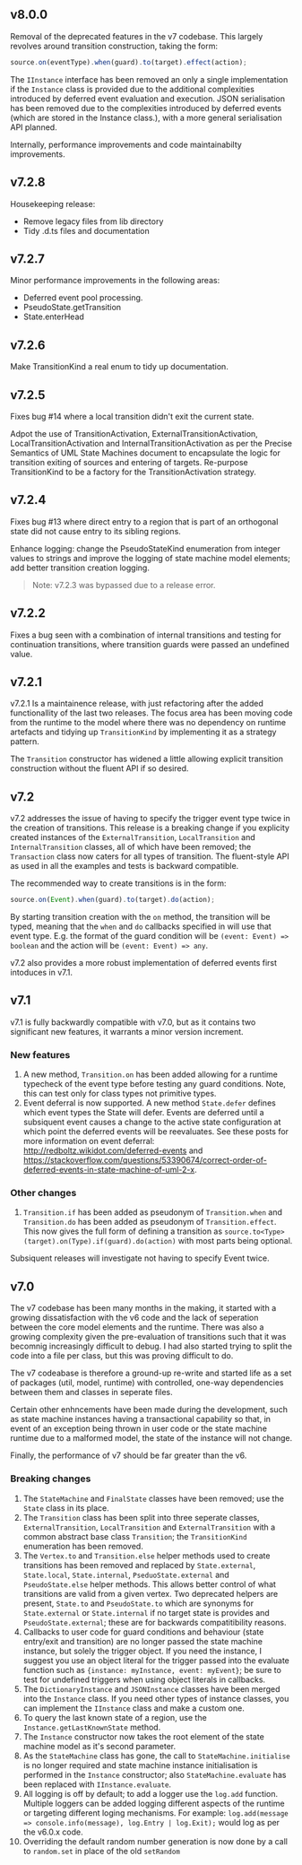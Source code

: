 ## v8.0.0
Removal of the deprecated features in the v7 codebase.
This largely revolves around transition construction, taking the form:

```typescript
source.on(eventType).when(guard).to(target).effect(action);
```

The <code>IInstance</code> interface has been removed an only a single implementation if the <code>Instance</code> class is provided due to the additional complexities introduced by deferred event evaluation and execution. JSON serialisation has been removed due to the complexities introduced by deferred events (which are stored in the Instance class.), with a more general serialisation API planned.

Internally, performance improvements and code maintainabilty improvements.

## v7.2.8
Housekeeping release:
- Remove legacy files from lib directory
- Tidy .d.ts files and documentation

## v7.2.7
Minor performance improvements in the following areas:
- Deferred event pool processing.
- PseudoState.getTransition
- State.enterHead

## v7.2.6
Make TransitionKind a real enum to tidy up documentation. 

## v7.2.5
Fixes bug #14 where a local transition didn't exit the current state.

Adpot the use of TransitionActivation, ExternalTransitionActivation, LocalTransitionActivation and InternalTransitionActivation as per the Precise Semantics of UML State Machines document to encapsulate the logic for transition exiting of sources and entering of targets. Re-purpose TransitionKind to be a factory for the TransitionActivation strategy. 

## v7.2.4
Fixes bug #13 where direct entry to a region that is part of an orthogonal state did not cause entry to its sibling regions.

Enhance logging: change the PseudoStateKind enumeration from integer values to strings and improve the logging of state machine model elements; add better transition creation logging.

> Note: v7.2.3 was bypassed due to a release error.

## v7.2.2
Fixes a bug seen with a combination of internal transitions and testing for continuation transitions, where transition guards were passed an undefined value.

## v7.2.1
v7.2.1 Is a maintainence release, with just refactoring after the added functionallity of the last two releases. The focus area has been moving code from the runtime to the model where there was no dependency on runtime artefacts and tidying up ```TransitionKind``` by implementing it as a strategy pattern.

The ```Transition``` constructor has widened a little allowing explicit transition construction without the fluent API if so desired.

## v7.2
v7.2 addresses the issue of having to specify the trigger event type twice in the creation of transitions. This release is a breaking change if you explicity created instances of the ```ExternalTransition```, ```LocalTransition``` and ```InternalTransition``` classes, all of which have been removed; the ```Transaction``` class now caters for all types of transition. The fluent-style API as used in all the examples and tests is backward compatible.

The recommended way to create transitions is in the form:
```typescript
source.on(Event).when(guard).to(target).do(action);
```
By starting transition creation with the ```on``` method, the transition will be typed, meaning that the ```when``` and ```do``` callbacks specified in will use that event type. E.g. the format of the guard condition will be ```(event: Event) => boolean``` and the action will be ```(event: Event) => any```.

v7.2 also provides a more robust implementation of deferred events first intoduces in v7.1.
## v7.1
v7.1 is fully backwardly compatible with v7.0, but as it contains two significant new features, it warrants a minor version increment.
### New features
1. A new method, ```Transition.on``` has been added allowing for a runtime typecheck of the event type before testing any guard conditions. Note, this can test only for class types not primitive types.
2. Event deferral is now supported. A new method ```State.defer``` defines which event types the State will defer. Events are deferred until a subsiquent event causes a change to the active state configuration at which point the deferred events will be reevaluates. See these posts for more information on event deferral: http://redboltz.wikidot.com/deferred-events and https://stackoverflow.com/questions/53390674/correct-order-of-deferred-events-in-state-machine-of-uml-2-x.
### Other changes
1. ```Transition.if``` has been added as pseudonym of ```Transition.when``` and ```Transition.do``` has been added as pseudonym of ```Transition.effect```. This now gives the full form of defining a transition as ```source.to<Type>(target).on(Type).if(guard).do(action)``` with most parts being optional.

Subsiquent releases will investigate not having to specify Event twice.

## v7.0
The v7 codebase has been many months in the making, it started with a growing dissatisfaction with the v6 code and the lack of seperation between the core model elements and the runtime. There was also a growing complexity given the pre-evaluation of transitions such that it was becomnig increasingly difficult to debug. I had also started trying to split the code into a file per class, but this was proving difficult to do.

The v7 codeabase is therefore a ground-up re-write and started life as a set of packages (util, model, runtime) with controlled, one-way dependencies between them and classes in seperate files.

Certain other enhncements have been made during the development, such as state machine instances having a transactional capability so that, in event of an exception being thrown in user code or the state machine runtime due to a malformed model, the state of the instance will not change.

Finally, the performance of v7 should be far greater than the v6.

### Breaking changes
1. The ```StateMachine``` and ```FinalState``` classes have been removed; use the ```State``` class in its place.
2. The ```Transition``` class has been split into three seperate classes, ```ExternalTransition```, ```LocalTransition``` and ```ExternalTransition``` with a common abstract base class ```Transition```; the ```TransitionKind``` enumeration has been removed.
3. The ```Vertex.to``` and ```Transition.else``` helper methods used to create transitions has been removed and replaced by ```State.external```, ```State.local```, ```State.internal```, ```PseduoState.external``` and ```PseudoState.else``` helper methods. This allows better control of what transitions are valid from a given vertex. Two deprecated helpers are present, ```State.to``` and ```PseudoState.to``` which are synonyms for ```State.external``` or ```State.internal``` if no target state is provides and ```PseudoState.external```; these are for backwards compatitibility reasons.
4. Callbacks to user code for guard conditions and behaviour (state entry/exit and transition) are no longer passed the state machine instance, but solely the trigger object. If you need the instance, I suggest you use an object literal for the trigger passed into the evaluate function such as ```{instance: myInstance, event: myEvent}```; be sure to test for undefined triggers when using object literals in callbacks.
5. The ```DictionaryInstance``` and ```JSONInstance``` classes have been merged into the ```Instance``` class. If you need other types of instance classes, you can implement the ```IInstance``` class and make a custom one.
6. To query the last known state of a region, use the ```Instance.getLastKnownState``` method.
7. The ```Instance``` constructor now takes the root element of the state machine model as it's second parameter.
8. As the ```StateMachine``` class has gone, the call to ```StateMachine.initialise``` is no longer required and state machine instance initialisation is performed in the ```Instance``` constructor; also ```StateMachine.evaluate``` has been replaced with ```IInstance.evaluate```.
9. All logging is off by default; to add a logger use the ```log.add``` function. Multiple loggers can be added logging different aspects of the runtime or targeting different loging mechanisms. For example: ```log.add(message => console.info(message), log.Entry | log.Exit);``` would log as per the v6.0.x code.
10. Overriding the default random number generation is now done by a call to ```random.set``` in place of the old ```setRandom```
